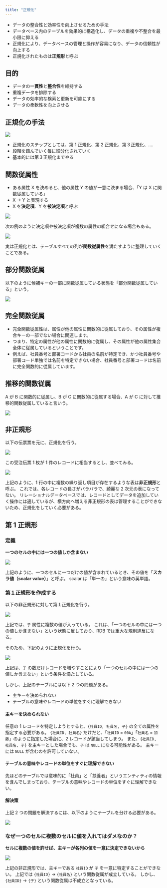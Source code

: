 ```yaml
---
title: "正規化"
---
```


- データの整合性と効率性を向上させるための手法
- データベース内のテーブルを効果的に構造化し、データの重複や不整合を最小限に抑える
- 正規化により、データベースの管理と操作が容易になり、データの信頼性が向上する
- 正規化されたものは**正規形**と呼ぶ

## 目的

- データの**一貫性**と**整合性**を維持する
- 重複データを排除する
- データの効率的な検索と更新を可能にする
- データの柔軟性を向上させる

## 正規化の手法

![](https://storage.googleapis.com/zenn-user-upload/3908552a2b66-20230909.png)

- 正規化のステップとしては、第 1 正規化、第 2 正規化、第３正規化、....
- 段階を踏んでいく毎に細分化されていく
- 基本的には第３正規化までやる

## 関数従属性

- ある属性 X を決めると、他の属性 Y の値が一意に決まる場合、「Y は X に関数従属している」
- X -> Y と表現する
- X を**決定項**、Y を**被決定項**と呼ぶ

![](https://storage.googleapis.com/zenn-user-upload/966c236385ed-20230909.jpg)

次の例のように決定項や被決定項が複数の属性の組合せになる場合もある。

![](https://storage.googleapis.com/zenn-user-upload/88ee09a85380-20230909.jpg)

実は正規化とは、テーブルすべての列が**関数従属性**を満たすように整理していくことである。

## 部分関数従属

以下のように候補キーの一部に関数従属している状態を「部分関数従属している」という。

![](https://storage.googleapis.com/zenn-user-upload/792178ab9f39-20230909.png)

## 完全関数従属

- 完全関数従属性は、属性が他の属性に関数的に従属しており、その属性が複合キーの一部でない場合に関連します。
- つまり、特定の属性が他の属性に関数的に従属し、その属性が他の属性集合全体に従属しているということです。
- 例えば、社員番号と部署コードから社員の名前が特定でき、かつ社員番号や部署コード単独では名前を特定できない場合、社員番号と部署コードは名前に完全関数的に従属しています。

## 推移的関数従属

A が B に関数的に従属し、B が C に関数的に従属する場合、A が C に対して推移的関数従属していると言いう。

![](https://storage.googleapis.com/zenn-user-upload/403df4d9525e-20230909.png)

## 非正規形

以下の伝票票を元に、正規化を行う。

![](https://storage.googleapis.com/zenn-user-upload/7a7702681253-20230909.png)

この受注伝票 1 枚が 1 件のレコードに相当するとし、並べてみる。

![](https://storage.googleapis.com/zenn-user-upload/956242a2d8a8-20230909.png)

上記のように、1 行の中に複数の繰り返し項目が存在するような表は**非正規形**と呼ぶ。
これでは、各レコードの長さがバラバラで、綺麗な 2 次元の表になってない。
リレーショナルデータベースでは、レコードとしてデータを追加していく操作には適しているが、横方向へ増える非正規形の表は管理することができないため、正規化をしていく必要がある。

## 第 1 正規形

### 定義

**一つのセルの中には一つの値しか含まない**

![](https://storage.googleapis.com/zenn-user-upload/edf5cacb629f-20230910.png)

上記のように、一つのセルに一つだけの値が含まれているとき、その値を「**スカラ値（scalar value）**」と呼ぶ。
scalar は「単一の」という意味の英単語。

### 第１正規形を作成する

以下の非正規形に対して第１正規化を行う。

![](https://storage.googleapis.com/zenn-user-upload/37d9a109c5e4-20230910.png)

上記では、`子` 属性に複数の値が入っている。
これは、「一つのセルの中には一つの値しか含まない」という状態に反しており、RDB では重大な規則違反になる。

そのため、下記のように正規化を行う。

![](https://storage.googleapis.com/zenn-user-upload/ea1c23bd3e3d-20230910.png)

上記は、`子` の数だけレコードを増やすことにより「一つのセルの中には一つの値しか含まない」という条件を満たしている。

しかし、上記のテーブルには以下 2 つの問題がある。

- 主キーを決められない
- テーブルの意味やレコードの単位をすぐに理解できない

#### 主キーを決められない

任意の 1 レコードを特定しようとすると、`{社員ID, 社員名, 子}` の全ての属性を指定する必要がある。
`{社員ID, 社員名}` だけだと、「`社員ID` = `00A`」「`社員名` = `加藤`」のように指定した場合に、2 レコードが該当してしまう。
また、`{社員ID, 社員名, 子}` を主キーとした場合でも、`子` は `NULL` になる可能性がある。
主キーには `NULL` が含むのを許可していない。

#### テーブルの意味やレコードの単位をすぐに理解できない

先ほどのテーブルでは意味的に「社員」と「扶養者」というエンティティの情報を含んでしまっており、テーブルの意味やレコードの単位をすぐに理解できない。

#### 解決策

上記 2 つの問題を解決するには、以下のようにテーブルを分ける必要がある。

![](https://storage.googleapis.com/zenn-user-upload/08fb58190eee-20230910.png)

### なぜ一つのセルに複数のセルに値を入れてはダメなのか？

**セルに複数の値を許せば、主キーが各列の値を一意に決定できないから**

![](https://storage.googleapis.com/zenn-user-upload/37d9a109c5e4-20230910.png)

上記の非正規形では、主キーである `社員ID` が `子` を一意に特定することができない。
上記では `{社員ID}` -> `{社員名}` という関数従属が成立している。
しかし、`{社員ID}` -> `{子}` という関数従属は不成立となっている。
